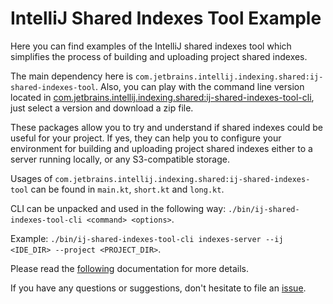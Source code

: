 # IntelliJ Shared Indexes Tool Example

Here you can find examples of the IntelliJ shared indexes tool which
simplifies the process of building and uploading project shared indexes.

The main dependency here is `com.jetbrains.intellij.indexing.shared:ij-shared-indexes-tool`.
Also, you can play with the command line version located in [com.jetbrains.intellij.indexing.shared:ij-shared-indexes-tool-cli](https://packages.jetbrains.team/maven/p/ij/intellij-shared-indexes/com/jetbrains/intellij/indexing/shared/ij-shared-indexes-tool-cli/), just select a version and download a zip file.

These packages allow you to try and understand if shared indexes could be useful for your project.
If yes, they can help you to configure your environment for building and uploading project shared indexes either to a server running locally, or any S3-compatible storage.

Usages of `com.jetbrains.intellij.indexing.shared:ij-shared-indexes-tool` can be found in `main.kt`, `short.kt` and `long.kt`.

CLI can be unpacked and used in the following way: `./bin/ij-shared-indexes-tool-cli <command> <options>`.

Example: `./bin/ij-shared-indexes-tool-cli indexes-server --ij <IDE_DIR> --project <PROJECT_DIR>`.

Please read the [following](https://www.jetbrains.com/help/idea/shared-indexes.html#project-shared-indexes) documentation for more details.

If you have any questions or suggestions, don't hesitate to file an [issue](https://github.com/JetBrains/intellij-shared-indexes-tool-example/issues).